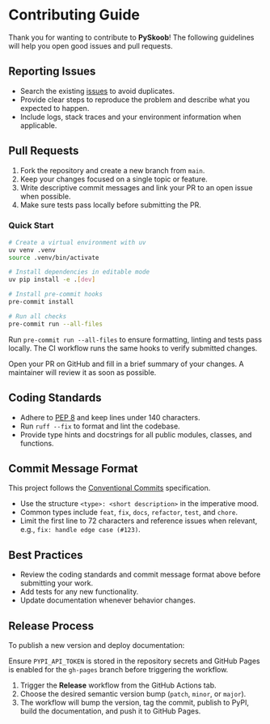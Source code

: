 # Contributing Guide

Thank you for wanting to contribute to **PySkoob**! The following guidelines will help you open good issues and pull requests.

## Reporting Issues

- Search the existing [issues](https://github.com/victor-soeiro/pyskoob/issues) to avoid duplicates.
- Provide clear steps to reproduce the problem and describe what you expected to happen.
- Include logs, stack traces and your environment information when applicable.

## Pull Requests

1. Fork the repository and create a new branch from `main`.
2. Keep your changes focused on a single topic or feature.
3. Write descriptive commit messages and link your PR to an open issue when possible.
4. Make sure tests pass locally before submitting the PR.

### Quick Start

```bash
# Create a virtual environment with uv
uv venv .venv
source .venv/bin/activate

# Install dependencies in editable mode
uv pip install -e .[dev]

# Install pre-commit hooks
pre-commit install

# Run all checks
pre-commit run --all-files
```

Run `pre-commit run --all-files` to ensure formatting, linting and tests pass locally. The CI workflow runs the same hooks to verify submitted changes.

Open your PR on GitHub and fill in a brief summary of your changes. A maintainer will review it as soon as possible.

## Coding Standards

- Adhere to [PEP 8](https://peps.python.org/pep-0008/) and keep lines under 140 characters.
- Run `ruff --fix` to format and lint the codebase.
- Provide type hints and docstrings for all public modules, classes, and functions.

## Commit Message Format

This project follows the [Conventional Commits](https://www.conventionalcommits.org/en/v1.0.0/) specification.

- Use the structure `<type>: <short description>` in the imperative mood.
- Common types include `feat`, `fix`, `docs`, `refactor`, `test`, and `chore`.
- Limit the first line to 72 characters and reference issues when relevant, e.g., `fix: handle edge case (#123)`.

## Best Practices

- Review the coding standards and commit message format above before submitting your work.
- Add tests for any new functionality.
- Update documentation whenever behavior changes.

## Release Process

To publish a new version and deploy documentation:

Ensure `PYPI_API_TOKEN` is stored in the repository secrets and GitHub Pages is enabled for the `gh-pages` branch before triggering the workflow.

1. Trigger the **Release** workflow from the GitHub Actions tab.
2. Choose the desired semantic version bump (`patch`, `minor`, or `major`).
3. The workflow will bump the version, tag the commit, publish to PyPI, build the documentation, and push it to GitHub Pages.

